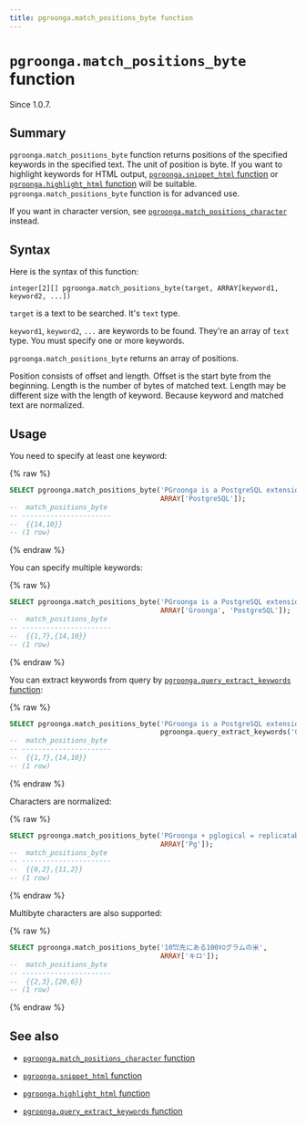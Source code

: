 ```yaml
---
title: pgroonga.match_positions_byte function
---
```


# `pgroonga.match_positions_byte` function

Since 1.0.7.

## Summary

`pgroonga.match_positions_byte` function returns positions of the specified keywords in the specified text. The unit of position is byte. If you want to highlight keywords for HTML output, [`pgroonga.snippet_html` function](pgroonga-snippet-html.html) or [`pgroonga.highlight_html` function](pgroonga-highlight-html.html) will be suitable. `pgroonga.match_positions_byte` function is for advanced use.

If you want in character version, see [`pgroonga.match_positions_character`](pgroonga-match-positions-character.html) instead.

## Syntax

Here is the syntax of this function:

```text
integer[2][] pgroonga.match_positions_byte(target, ARRAY[keyword1, keyword2, ...])
```

`target` is a text to be searched. It's `text` type.

`keyword1`, `keyword2`, `...` are keywords to be found. They're an array of `text` type. You must specify one or more keywords.

`pgroonga.match_positions_byte` returns an array of positions.

Position consists of offset and length. Offset is the start byte from the beginning. Length is the number of bytes of matched text. Length may be different size with the length of keyword. Because keyword and matched text are normalized.

## Usage

You need to specify at least one keyword:

{% raw %}
```sql
SELECT pgroonga.match_positions_byte('PGroonga is a PostgreSQL extension.',
                                     ARRAY['PostgreSQL']);
--  match_positions_byte 
-- ----------------------
--  {{14,10}}
-- (1 row)
```
{% endraw %}

You can specify multiple keywords:

{% raw %}
```sql
SELECT pgroonga.match_positions_byte('PGroonga is a PostgreSQL extension.',
                                     ARRAY['Groonga', 'PostgreSQL']);
--  match_positions_byte 
-- ----------------------
--  {{1,7},{14,10}}
-- (1 row)
```
{% endraw %}

You can extract keywords from query by [`pgroonga.query_extract_keywords` function](pgroonga-query-extract-keywords.html):

{% raw %}
```sql
SELECT pgroonga.match_positions_byte('PGroonga is a PostgreSQL extension.',
                                     pgroonga.query_extract_keywords('Groonga PostgreSQL -extension'));
--  match_positions_byte 
-- ----------------------
--  {{1,7},{14,10}}
-- (1 row)
```
{% endraw %}

Characters are normalized:

{% raw %}
```sql
SELECT pgroonga.match_positions_byte('PGroonga + pglogical = replicatable!',
                                     ARRAY['Pg']);
--  match_positions_byte 
-- ----------------------
--  {{0,2},{11,2}}
-- (1 row)
```
{% endraw %}

Multibyte characters are also supported:

{% raw %}
```sql
SELECT pgroonga.match_positions_byte('10㌖先にある100ｷﾛグラムの米',
                                     ARRAY['キロ']);
--  match_positions_byte 
-- ----------------------
--  {{2,3},{20,6}}
-- (1 row)
```
{% endraw %}

## See also

  * [`pgroonga.match_positions_character` function](pgroonga-match-positions-character.html)

  * [`pgroonga.snippet_html` function](pgroonga-query-snippet-html.html)

  * [`pgroonga.highlight_html` function](pgroonga-query-highlight-html.html)

  * [`pgroonga.query_extract_keywords` function](pgroonga-query-extract-keywords.html)

